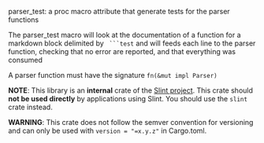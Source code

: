 <!-- Copyright © SixtyFPS GmbH <info@slint.dev> ; SPDX-License-Identifier: GPL-3.0-only OR LicenseRef-Slint-Community OR LicenseRef-Slint-commercial -->

parser_test: a proc macro attribute that generate tests for the parser functions

The parser_test macro will look at the documentation of a function for a
markdown block delimited by ` ```test` and will feeds each line to the parser
function, checking that no error are reported, and that everything was consumed

A parser function must have the signature `fn(&mut impl Parser)`

**NOTE**: This library is an **internal** crate of the [Slint project](https://slint.dev).
This crate should **not be used directly** by applications using Slint.
You should use the `slint` crate instead.

**WARNING**: This crate does not follow the semver convention for versioning and can
only be used with `version = "=x.y.z"` in Cargo.toml.
